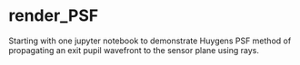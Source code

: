 # render_PSF
Starting with one jupyter notebook to demonstrate Huygens PSF method of propagating an exit pupil wavefront to the sensor plane using rays. 
